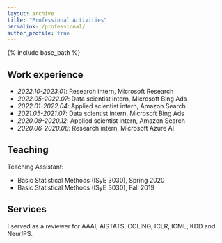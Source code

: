 ```yaml
---
layout: archive
title: "Professional Activities"
permalink: /professional/
author_profile: true
---
```


{% include base_path %}

## Work experience
* *2022.10-2023.01*: Research intern, Microsoft Research
* *2022.05-2022.07*: Data scientist intern, Microsoft Bing Ads
* *2022.01-2022.04*: Applied scientist intern, Amazon Search
* *2021.05-2021.07*: Data scientist intern, Microsoft Bing Ads
* *2020.09-2020.12*: Applied scientist intern, Amazon Search
* *2020.06-2020.08*: Research intern, Microsoft Azure AI

## Teaching
Teaching Assistant:
* Basic Statistical Methods (ISyE 3030), Spring 2020
* Basic Statistical Methods (ISyE 3030), Fall 2019

## Services
I served as a reviewer for AAAI, AISTATS, COLING, ICLR, ICML, KDD and NeurIPS.
